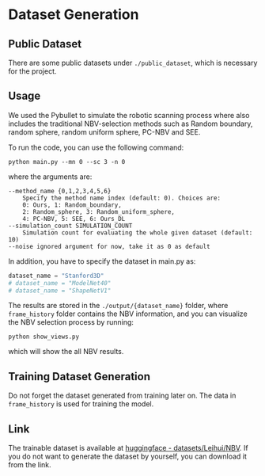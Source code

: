 # Dataset Generation

## Public Dataset

There are some public datasets under ``./public_dataset``, which is necessary for the project. 

## Usage

We used the Pybullet to simulate the robotic scanning process where also includes the traditional NBV-selection methods such as Random boundary, random sphere, random uniform sphere, PC-NBV and SEE.

To run the code, you can use the following command:

```shell
python main.py --mn 0 --sc 3 -n 0
```

where the arguments are:

``` shell
--method_name {0,1,2,3,4,5,6} 
    Specify the method name index (default: 0). Choices are: 
    0: Ours, 1: Random_boundary, 
    2: Random_sphere, 3: Random_uniform_sphere, 
    4: PC-NBV, 5: SEE, 6: Ours_DL
--simulation_count SIMULATION_COUNT
    Simulation count for evaluating the whole given dataset (default: 10)
--noise ignored argument for now, take it as 0 as default
```

In addition, you have to specify the dataset in main.py as:

```python
dataset_name = "Stanford3D"
# dataset_name = "ModelNet40"
# dataset_name = "ShapeNetV1"
```

The results are stored in the `./output/{dataset_name}` folder, where `frame_history` folder contains the NBV information, and you can visualize the NBV selection process by running:

```shell
python show_views.py
```

which will show the all NBV results.

## Training Dataset Generation

Do not forget the dataset generated from training later on. The data in `frame_history` is used for training the model.

## Link

The trainable dataset is available at [huggingface - datasets/Leihui/NBV](https://huggingface.co/datasets/Leihui/NBV/tree/main). If you do not want to generate the dataset by yourself, you can download it from the link.
